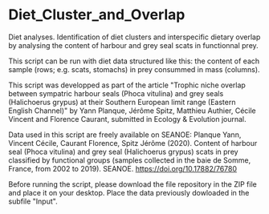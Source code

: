 # Diet_Cluster_and_Overlap
Diet analyses.
Identification of diet clusters and interspecific dietary overlap by analysing the content of harbour and grey seal scats in functionnal prey. 

This script can be run with diet data structured like this: the content of each sample (rows; e.g. scats, stomachs) in prey consummed in mass (columns). 

This script was developped as part of the article "Trophic niche overlap between sympatric harbour seals (Phoca vitulina) and grey seals (Halichoerus grypus) at their Southern European limit range (Eastern English Channel)" by Yann Planque, Jérôme Spitz, Matthieu Authier, Cécile Vincent and Florence Caurant, submitted in Ecology & Evolution journal.

Data used in this script are freely available on SEANOE: Planque Yann, Vincent Cécile, Caurant Florence, Spitz Jérôme (2020). Content of harbour seal (Phoca vitulina) and grey seal (Halichoerus grypus) scats in prey classified by functional groups (samples collected in the baie de Somme, France, from 2002 to 2019). SEANOE. https://doi.org/10.17882/76780

Before running the script, please download the file repository in the ZIP file and place it on your desktop. Place the data previously dowloaded in the subfile "Input".
